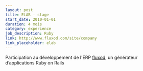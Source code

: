 ```yaml
---
layout: post
title: ELAB - stage
start_date: 2010-01-01
duration: 4 mois
category: experience
job_description: Ruby
link: http://www.fluxod.com/site/company
link_placeholder: elab
---
```


Participation au développement de l'ERP <a href="http://www.fluxod.com/">fluxod</a>, un générateur d’applications Ruby on Rails
